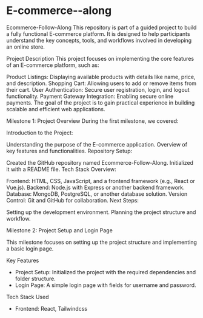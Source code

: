 # E-commerce--along
Ecommerce-Follow-Along
This repository is part of a guided project to build a fully functional E-commerce platform. It is designed to help participants understand the key concepts, tools, and workflows involved in developing an online store.

Project Description
This project focuses on implementing the core features of an E-commerce platform, such as:

Product Listings: Displaying available products with details like name, price, and description.
Shopping Cart: Allowing users to add or remove items from their cart.
User Authentication: Secure user registration, login, and logout functionality.
Payment Gateway Integration: Enabling secure online payments.
The goal of the project is to gain practical experience in building scalable and efficient web applications.

Milestone 1: Project Overview
During the first milestone, we covered:

Introduction to the Project:

Understanding the purpose of the E-commerce application.
Overview of key features and functionalities.
Repository Setup:

Created the GitHub repository named Ecommerce-Follow-Along.
Initialized it with a README file.
Tech Stack Overview:

Frontend: HTML, CSS, JavaScript, and a frontend framework (e.g., React or Vue.js).
Backend: Node.js with Express or another backend framework.
Database: MongoDB, PostgreSQL, or another database solution.
Version Control: Git and GitHub for collaboration.
Next Steps:

Setting up the development environment.
Planning the project structure and workflow.


Milestone 2: Project Setup and Login Page

This milestone focuses on setting up the project structure and implementing a basic login page.

Key Features

- Project Setup: Initialized the project with the required dependencies and folder structure.
- Login Page: A simple login page with fields for username and password.

Tech Stack Used

- Frontend: React, Tailwindcss
